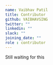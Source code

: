 ```yaml
---
name: Vaibhav Patil
title: Contributor
github: VAIBHAVSING
twitter: ""
linkedin: ""
slack: ""
joining_date: ""
role : contributor
---
```


Still waiting for this

